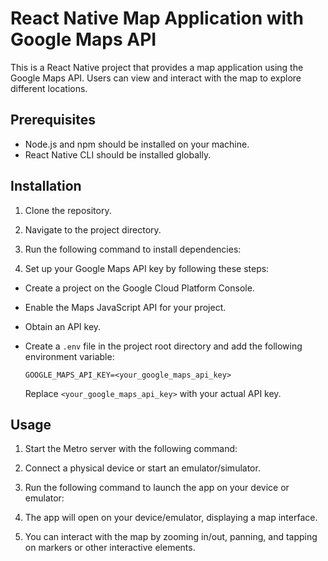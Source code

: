 # React Native Map Application with Google Maps API

This is a React Native project that provides a map application using the Google Maps API. Users can view and interact with the map to explore different locations.

## Prerequisites

- Node.js and npm should be installed on your machine.
- React Native CLI should be installed globally.

## Installation

1. Clone the repository.
2. Navigate to the project directory.
3. Run the following command to install dependencies:


4. Set up your Google Maps API key by following these steps:

- Create a project on the Google Cloud Platform Console.
- Enable the Maps JavaScript API for your project.
- Obtain an API key.
- Create a `.env` file in the project root directory and add the following environment variable:

  ```
  GOOGLE_MAPS_API_KEY=<your_google_maps_api_key>
  ```

  Replace `<your_google_maps_api_key>` with your actual API key.

## Usage

1. Start the Metro server with the following command:

2. Connect a physical device or start an emulator/simulator.

3. Run the following command to launch the app on your device or emulator:


4. The app will open on your device/emulator, displaying a map interface.

5. You can interact with the map by zooming in/out, panning, and tapping on markers or other interactive elements.


